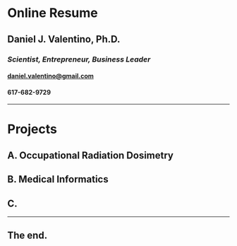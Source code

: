# Online Resume
## Daniel J. Valentino, Ph.D.

### *Scientist, Entrepreneur, Business Leader*

#### daniel.valentino@gmail.com

#### 617-682-9729

---
# Projects
## A. Occupational Radiation Dosimetry
## B. Medical Informatics
## C. 
---
## The end.
<!--stackedit_data:
eyJoaXN0b3J5IjpbLTE2Mzg0MDUxOTNdfQ==
-->